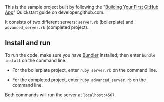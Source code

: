 This is the sample project built by following the "[Building Your First GitHub App](https://developer.github.com/apps/building-your-first-github-app)" Quickstart guide on developer.github.com.

It consists of two different servers: `server.rb` (boilerplate) and `advanced_server.rb` (completed project).

## Install and run

To run the code, make sure you have [Bundler](http://gembundler.com/) installed; then enter `bundle install` on the command line.

* For the boilerplate project, enter `ruby server.rb` on the command line.

* For the completed project, enter `ruby advanced_server.rb` on the command line.

Both commands will run the server at `localhost:4567`.
